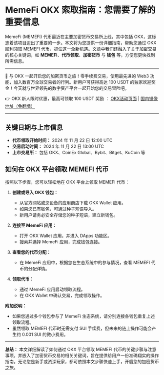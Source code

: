 # MemeFi OKX 索取指南：您需要了解的重要信息

MemeFi (MEMEFI) 代币最近在主要加密货币交易所上线，其中包括 OKX，这标志着该项目迈出了重要的一步。本文将为您提供一份详细指南，帮助您通过 OKX 顺利领取 MEMEFI 代币，抓住这一全新机遇。文章中我们还融入了关于加密交易的核心关键词，如 **MEMEFI**、**代币领取**、**加密货币** 与 **钱包** 等，方便您更快找到所需信息。

---

🚀 与 OKX 一起开启您的加密货币之旅！零手续费交易，使用最先进的 Web3 功能，加入数百万全球交易者的行列。新用户可获得高达 100 USDT 的独家欢迎奖金！今天就与世界领先的数字资产平台一起开始您的交易冒险吧。

👉 OKX 新人限时优惠，最高可领取 100 USDT 奖励 ： [OKX活动页面](https://bit.ly/OKXe) | [国内镜像地址（免翻墙）](https://bit.ly/okX)

---

## 关键日期与上市信息

- **代币领取开始时间：** 2024 年 11 月 22 日 12:00 UTC  
- **交易启动时间：** 2024 年 11 月 22 日 13:00 UTC  
- **上市交易所：** 包括 OKX、CoinEx Global、Bybit、Bitget、KuCoin 等

## 如何在 OKX 平台领取 MEMEFI 代币

按照以下步骤，您可以轻松地在 OKX 平台上领取 MEMEFI 代币：

1. **创建或导入 OKX 钱包：**
   - 从官方网站或您设备的应用商店下载 OKX Wallet 应用。
   - 如果您已有钱包，可通过种子短语导入。
   - 新用户请务必安全存储您的种子短语，建立新钱包。

2. **连接至 MemeFi 应用：**
   - 打开 OKX Wallet 应用，并进入 DApps 功能区。
   - 搜索并选择 MemeFi 应用，完成钱包连接。

3. **查看您的代币分配：**
   - 在 MemeFi 应用中，根据您在生态系统中的参与情况，查看 MEMEFI 代币的分配详情。

4. **领取代币：**
   - 通过 MemeFi 应用启动领取流程。
   - 在 OKX Wallet 中确认交易，完成领取操作。

**附加说明：**  
- 如果您通过多个钱包参与了 MemeFi 生态系统，请分别连接各钱包重复上述领取流程。  
- 虽然领取 MEMEFI 代币时无需支付 SUI 手续费，但未来的链上操作可能会产生约 0.001 SUI 的微小费用。

---

**总结：** 本文详细解读了如何通过 OKX 平台领取 MEMEFI 代币的关键步骤与注意事项，并嵌入了加密货币交易的相关关键词，旨在提供给用户一份准确翔实的操作指南。无论您是新手或资深玩家，都可依照本文步骤快速上手，开启您的加密货币之旅。